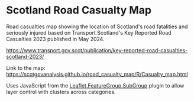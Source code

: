 # Scotland Road Casualty Map
Road casualties map showing the location of Scotland's road fatalities and seriously injured based on Transport Scotland's Key Reported Road Casualties 2023 published in May 2024.

https://www.transport.gov.scot/publication/key-reported-road-casualties-scotland-2023/

Link to the map:
https://scotgovanalysis.github.io/road_casualty_map/R/Casualty_map.html

Uses JavaScript from the [Leaflet.FeatureGroup.SubGroup](https://github.com/ghybs/Leaflet.FeatureGroup.SubGroup?tab=readme-ov-file) plugin to allow layer control with clusters across
categories.